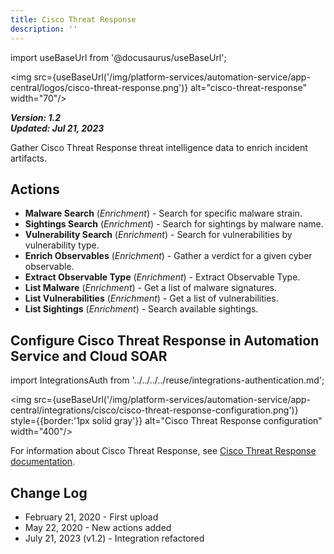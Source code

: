 ```yaml
---
title: Cisco Threat Response
description: ''
---
```

import useBaseUrl from '@docusaurus/useBaseUrl';

<img src={useBaseUrl('/img/platform-services/automation-service/app-central/logos/cisco-threat-response.png')} alt="cisco-threat-response" width="70"/>

***Version: 1.2  
Updated: Jul 21, 2023***

Gather Cisco Threat Response threat intelligence data to enrich incident artifacts.

## Actions

* **Malware Search** (*Enrichment*) - Search for specific malware strain.
* **Sightings Search** (*Enrichment*) - Search for sightings by malware name.
* **Vulnerability Search** (*Enrichment*) - Search for vulnerabilities by vulnerability type.
* **Enrich Observables** (*Enrichment*) - Gather a verdict for a given cyber observable.
* **Extract Observable Type** (*Enrichment*) - Extract Observable Type.
* **List Malware** (*Enrichment*) - Get a list of malware signatures.
* **List Vulnerabilities** (*Enrichment*) - Get a list of vulnerabilities.
* **List Sightings** (*Enrichment*) - Search available sightings.

## Configure Cisco Threat Response in Automation Service and Cloud SOAR

import IntegrationsAuth from '../../../../reuse/integrations-authentication.md';

<IntegrationsAuth/>

<img src={useBaseUrl('/img/platform-services/automation-service/app-central/integrations/cisco/cisco-threat-response-configuration.png')} style={{border:'1px solid gray'}} alt="Cisco Threat Response configuration" width="400"/>

For information about Cisco Threat Response, see [Cisco Threat Response documentation](https://ciscosecurity-sx-00-integration-workflows.readthedocs-hosted.com/en/latest/threatresponse/api_intro/api_client.html).

## Change Log

* February 21, 2020 - First upload
* May 22, 2020 - New actions added
* July 21, 2023 (v1.2) - Integration refactored
